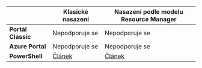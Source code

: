 |  | **Klasické nasazení**  | **Nasazení podle modelu Resource Manager**|
|-----------------------------|-------------|---------------------|
| **Portál Classic**          | Nepodporuje se          | Nepodporuje se                  |
| **Azure Portal**            | Nepodporuje se         | Nepodporuje se                  |
| **PowerShell** | [Článek](../articles/expressroute/expressroute-howto-coexist-classic.md) | [Článek](../articles/expressroute/expressroute-howto-coexist-resource-manager.md) |


<!--HONumber=Sep16_HO3-->


